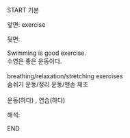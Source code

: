 START
기본

앞면:
exercise


뒷면:
<div>Swimming is good exercise. </div><div>수영은 좋은 운동이다.</div><div><br></div><div><div>breathing/relaxation/stretching exercises </div><div>숨쉬기 운동/정리 운동/맨손 체조</div></div><div><br></div><div>운동(하다) , 연습(하다)</div>


해석:
<!--ID: 1746614453859-->
END